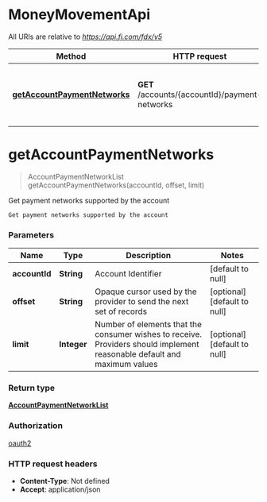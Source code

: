# MoneyMovementApi

All URIs are relative to *https://api.fi.com/fdx/v5*

Method | HTTP request | Description
------------- | ------------- | -------------
[**getAccountPaymentNetworks**](MoneyMovementApi.md#getAccountPaymentNetworks) | **GET** /accounts/{accountId}/payment-networks | Get payment networks supported by the account


<a name="getAccountPaymentNetworks"></a>
# **getAccountPaymentNetworks**
> AccountPaymentNetworkList getAccountPaymentNetworks(accountId, offset, limit)

Get payment networks supported by the account

    Get payment networks supported by the account

### Parameters

Name | Type | Description  | Notes
------------- | ------------- | ------------- | -------------
 **accountId** | **String**| Account Identifier | [default to null]
 **offset** | **String**| Opaque cursor used by the provider to send the next set of records | [optional] [default to null]
 **limit** | **Integer**| Number of elements that the consumer wishes to receive. Providers should implement reasonable default and maximum values | [optional] [default to null]

### Return type

[**AccountPaymentNetworkList**](../Models/AccountPaymentNetworkList.md)

### Authorization

[oauth2](../README.md#oauth2)

### HTTP request headers

- **Content-Type**: Not defined
- **Accept**: application/json

